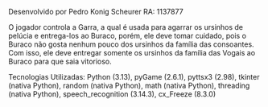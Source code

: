 Desenvolvido por Pedro Konig Scheurer
RA: 1137877

O jogador controla a Garra, a qual é usada para agarrar os ursinhos de pelúcia e entrega-los ao Buraco, porém, ele deve tomar cuidado, pois o Buraco não gosta nenhum pouco dos ursinhos da família das consoantes. Com isso, ele deve entregar somente os ursinhos da família das Vogais ao Buraco para que saia vitorioso.

Tecnologias Utilizadas:
Python (3.13), pyGame (2.6.1), pyttsx3 (2.98), tkinter (nativa Python), random (nativa Python), math (nativa Python), threading (nativa Python), speech_recognition (3.14.3), cx_Freeze (8.3.0)
